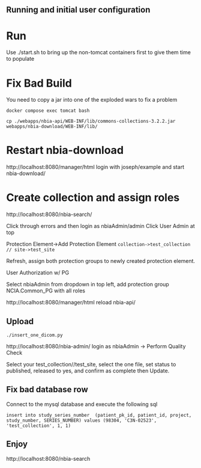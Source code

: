 ## Running and initial user configuration

# Run
Use ./start.sh to bring up the non-tomcat containers first to give them time to populate


# Fix Bad Build
You need to copy a jar into one of the exploded wars to fix a problem

`docker compose exec tomcat bash`

`cp ./webapps/nbia-api/WEB-INF/lib/commons-collections-3.2.2.jar webapps/nbia-download/WEB-INF/lib/`

# Restart nbia-download
http://localhost:8080/manager/html login with joseph/example and start nbia-download/

# Create collection and assign roles
http://localhost:8080/nbia-search/

Click through errors and then login as nbiaAdmin/admin
Click User Admin at top

Protection Element->Add Protection Element
`collection->test_collection // site->test_site`

Refresh, assign both protection groups to newly created protection element.

User Authorization w/ PG

Select nbiaAdmin from dropdown in top left, add protection group NCIA.Common_PG with all roles

http://localhost:8080/manager/html reload nbia-api/

## Upload
`./insert_one_dicom.py`

http://localhost:8080/nbia-admin/ login as nbiaAdmin -> Perform Quality Check

Select your test_collection//test_site, select the one file, set status to published, released to yes, and confirm as complete then Update.


## Fix bad database row
Connect to the mysql database and execute the following sql

`insert into study_series_number 
(patient_pk_id, patient_id, project, study_number, SERIES_NUMBER)
values
(98304, 'C3N-02523', 'test_collection', 1, 1)`

## Enjoy
http://localhost:8080/nbia-search